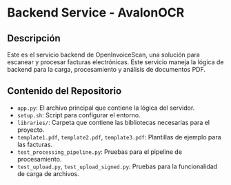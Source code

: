 # Backend Service - AvalonOCR

## Descripción

Este es el servicio backend de OpenInvoiceScan, una solución para escanear y procesar facturas electrónicas. Este servicio maneja la lógica de backend para la carga, procesamiento y análisis de documentos PDF.

## Contenido del Repositorio

- `app.py`: El archivo principal que contiene la lógica del servidor.
- `setup.sh`: Script para configurar el entorno.
- `libraries/`: Carpeta que contiene las bibliotecas necesarias para el proyecto.
- `template1.pdf`, `template2.pdf`, `template3.pdf`: Plantillas de ejemplo para las facturas.
- `test_processing_pipeline.py`: Pruebas para el pipeline de procesamiento.
- `test_upload.py`, `test_upload_signed.py`: Pruebas para la funcionalidad de carga de archivos.
